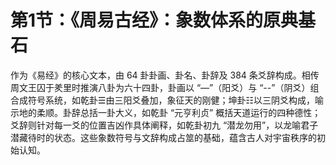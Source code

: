 # 第1节：《周易古经》：象数体系的原典基石​

作为《易经》的核心文本，由 64 卦卦画、卦名、卦辞及 384 条爻辞构成。相传周文王囚于羑里时推演八卦为六十四卦，卦画以 “—”（阳爻）与 “--”（阴爻）组合成符号系统，如乾卦☰由三阳爻叠加，象征天的刚健；坤卦☷以三阴爻构成，喻示地的柔顺。卦辞总括一卦大义，如乾卦 “元亨利贞” 概括天道运行的四种德性；爻辞则针对每一爻的位置吉凶作具体阐释，如乾卦初九 “潜龙勿用”，以龙喻君子潜藏待时的状态。这些象数符号与文辞构成占筮的基础，蕴含古人对宇宙秩序的初始认知。
